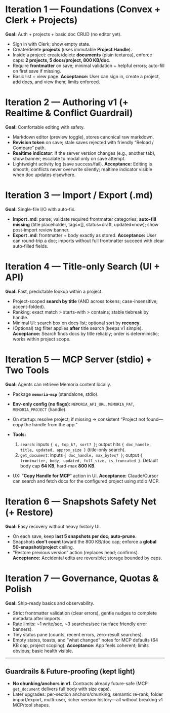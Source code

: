 # Iteration 1 — Foundations (Convex + Clerk + Projects)

**Goal:** Auth + projects + basic doc CRUD (no editor yet).

* Sign in with Clerk; show empty state.
* Create/delete **projects** (uses immutable **Project Handle**).
* Inside a project: create/delete **documents** (plain textarea), enforce caps: **2 projects, 5 docs/project, 800 KB/doc**.
* Require **frontmatter** on save; minimal validation + helpful errors; auto-fill on first save if missing.
* Basic list + view page.
  **Acceptance:** User can sign in, create a project, add docs, and view them; limits enforced.

# Iteration 2 — Authoring v1 (+ Realtime & Conflict Guardrail)

**Goal:** Comfortable editing with safety.

* Markdown editor (preview toggle), stores canonical raw markdown.
* **Revision token** on save; stale saves rejected with friendly “Reload / Compare” path.
* **Realtime indicator**: if the server version changes (e.g., another tab), show banner; escalate to modal only on save attempt.
* Lightweight activity log (save success/fail).
  **Acceptance:** Editing is smooth; conflicts never overwrite silently; realtime indicator visible when doc updates elsewhere.

# Iteration 3 — Import / Export (.md)

**Goal:** Single-file I/O with auto-fix.

* **Import .md**: parse; validate required frontmatter categories; **auto-fill missing** (title placeholder, tags=[], status=draft, updated=now); show post-import review banner.
* **Export .md**: frontmatter + body exactly as stored.
  **Acceptance:** User can round-trip a doc; imports without full frontmatter succeed with clear auto-filled fields.

# Iteration 4 — Title-only Search (UI + API)

**Goal:** Fast, predictable lookup within a project.

* Project-scoped **search by title** (AND across tokens; case-insensitive; accent-folded).
* Ranking: exact match > starts-with > contains; stable tiebreak by handle.
* Minimal UI: search box on docs list; optional sort by **recency**.
* (Optional) tag filter applies **after** title search (keeps v1 simple).
  **Acceptance:** Search finds docs by title reliably; order is deterministic; works within project scope.

# Iteration 5 — MCP Server (stdio) + Two Tools

**Goal:** Agents can retrieve Memoria content locally.

* Package **`memoria-mcp`** (standalone, stdio).
* **Env-only config (no flags):** `MEMORIA_API_URL`, `MEMORIA_PAT`, `MEMORIA_PROJECT` (handle).
* On startup: resolve project; if missing → consistent “Project not found—copy the handle from the app.”
* **Tools:**

  1. `search`: inputs `{ q, top_k?, sort? }`; output hits `{ doc_handle, title, updated, approx_size }` (title-only search).
  2. `get_document`: inputs `{ doc_handle, max_bytes? }`; output `{ frontmatter, body, updated, full_size, is_truncated }`.
     Default body cap **64 KB**, hard-max **800 KB**.
* UX: “**Copy Handle for MCP**” action in UI.
  **Acceptance:** Claude/Cursor can search and fetch docs for the configured project using stdio MCP.

# Iteration 6 — Snapshots Safety Net (+ Restore)

**Goal:** Easy recovery without heavy history UI.

* On each save, keep **last 5 snapshots per doc**; **auto-prune**.
* Snapshots **don’t count** toward the 800 KB/doc cap; enforce a **global 50-snapshot/project** ceiling.
* “Restore previous version” action (replaces head; confirms).
  **Acceptance:** Accidental edits are reversible; storage bounded by caps.

# Iteration 7 — Governance, Quotas & Polish

**Goal:** Ship-ready basics and observability.

* Strict frontmatter validation (clear errors), gentle nudges to complete metadata after imports.
* Rate limits: ~1 write/sec, ~3 searches/sec (surface friendly error banners).
* Tiny status pane (counts, recent errors, zero-result searches).
* Empty states, toasts, and “what changed” notes for MCP defaults (64 KB cap, project scoping).
  **Acceptance:** App feels coherent; limits obvious; basic health visible.

---

## Guardrails & Future-proofing (kept light)

* **No chunking/anchors in v1.** Contracts already future-safe (MCP `get_document` delivers full body with size caps).
* Later upgrades: per-section anchors/chunking, semantic re-rank, folder import/export, multi-user, richer version history—all without breaking v1 MCP/tool shapes.